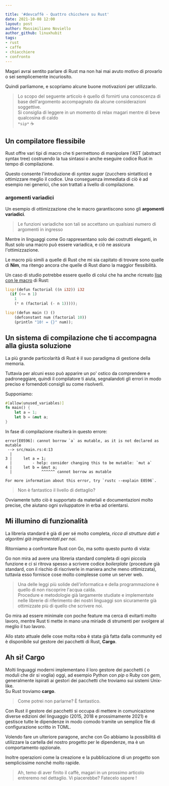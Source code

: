 ```yaml
---

title: '#devcaffè - Quattro chicchere su Rust' 
date: 2021-10-08 12:00
layout: post 
author: Massimiliano Noviello
author_github: linuxhubit 
tags: 
- rust 
- caffe 
- chiacchiere
- confronto
---
```




Magari avrai sentito parlare di Rust ma non hai mai avuto motivo di provarlo o sei semplicemente incuriosito.

Quindi parliamone, e scopriamo alcune buone motivazioni per utilizzarlo.


> Lo scopo del seguente articolo &egrave; quello di fornirti una conoscenza di base dell'argomento accompagnato da alcune considerazioni soggettive.   
> Si consiglia di leggere in un momento di relax magari mentre di beve qualcosina di caldo  
> `*sip*` ☕ 




## Un compilatore flessibile

Rust offre vari tipi di macro che ti permettono di manipolare l'AST (abstract syntax tree) costruendo la tua sintassi o anche eseguire codice Rust in tempo di compilazione.

Questo consente l'introduzione di *syntax sugar* (zucchero sintattico) e ottimizzare meglio il codice. Una conseguenza immediata di ciò è ad esempio nei generici, che son trattati a livello di compilazione.

### argomenti variadici 
Un esempio di ottimizzazione che le macro garantiscono sono gli **argomenti variadici**. 

> Le funzioni variadiche son tali se accettano un qualsiasi numero di argomenti in ingresso



Mentre in linguaggi come Go rappresentano solo dei costrutti eleganti, in Rust solo una macro può essere variadica, e ciò ne assicura l'ottimizzazione.

Le macro più simili a quelle di Rust che mi sia capitato di trovare sono quelle di **Nim**, ma ritengo ancora che quelle di Rust diano la maggior flessibilità.

Un caso di studio potrebbe essere quello di colui che ha anche ricreato [lisp con le macro](https://github.com/JunSuzukiJapan/macro-lisp) di Rust:

```rust
lisp!(defun factorial ((n i32)) i32
  (if (<= n 1)
    1
    (* n (factorial (- n 1)))));

lisp!(defun main () ()
    (defconstant num (factorial 10))
    (println "10! = {}" num));
```



## Un sistema di compilazione che ti accompagna alla giusta soluzione

La più grande particolarità di Rust è il suo paradigma di gestione della memoria.

Tuttavia per alcuni esso può apparire un po' ostico da comprendere e padroneggiare, quindi il compilatore ti aiuta, segnalandoti gli errori in modo preciso e fornendoti consigli su come risolverli.

Supponiamo:
```rust
#[allow(unused_variables)]
fn main() {
    let a = 1;
    let b = &mut a;
}
```


In fase di compilazione risulterà in questo errore:

```
error[E0596]: cannot borrow `a` as mutable, as it is not declared as mutable
 --> src/main.rs:4:13
  |
3 |     let a = 1;
  |         - help: consider changing this to be mutable: `mut a`
4 |     let b = &mut a;
  |             ^^^^^^ cannot borrow as mutable

For more information about this error, try `rustc --explain E0596`.

```



> Non è fantastico il livello di dettaglio?

Ovviamente tutto ciò è supportato da materiali e documentazioni molto precise, che aiutano ogni sviluppatore in erba ad orientarsi.

## Mi illumino di funzionalità

La libreria standard è già di per sé molto completa,  *ricca di strutture dati e algoritmi già implementati per noi*.

Ritorniamo a confrontare Rust con Go, ma sotto questo punto di vista:

Go non mira ad avere una libreria standard completa di ogni piccola funzione e ci si ritrova spesso a scrivere codice *boilerplate* (procedure già standard, con il rischio di riscriverle in maniera anche meno ottimizzata), tuttavia esso fornisce cose molto complesse come un server web.

> Una delle leggi più solide dell'informatica e della programmazione è quello di non riscoprire l'acqua calda.  
> Procedure e metodologie già largamente studiate e implementate nelle librerie di riferimento dei nostri linguaggi son sicuramente già ottimizzate più di quello che scrivere noi.


Go mira ad essere minimale con poche feature ma cerca di evitarti molto lavoro, mentre Rust ti mette in mano una miriade di strumenti per svolgere al meglio il tuo lavoro.

Allo stato attuale delle cose molta roba è stata già fatta dalla community ed è disponibile sul gestore dei pacchetti di Rust, **Cargo**.



## Ah sì! Cargo

Molti linguaggi moderni implementano il loro gestore dei pacchetti ( o moduli che dir si voglia) oggi, ad esempio Python con *pip* o Ruby con *gem*, generalmente ispirati ai gestori dei pacchetti che troviamo sui sistemi Unix-like.  
Su Rust troviamo **cargo**.

> Come potrei non parlarne? È fantastico.

Con Rust il gestore dei pacchetti si occupa di mettere in comunicazione diverse edizioni del linguaggio (2015, 2018 e prossimamente 2021) e gestisce tutte le dipendenze in modo comodo tramite un semplice file di configurazione scritto in TOML.

Volendo fare un ulteriore paragone, anche con Go abbiamo la possibilità di utilizzare la cartella del nostro progetto per le dipendenze, ma è un comportamento opzionale.


Inoltre operazioni come la creazione e la pubblicazione di un progetto  son semplicissime nonché molto rapide.


> Ah, temo di aver finito il caffè, magari in un prossimo articolo entreremo nel dettaglio. Vi piacerebbe? Fatecelo sapere ! 
